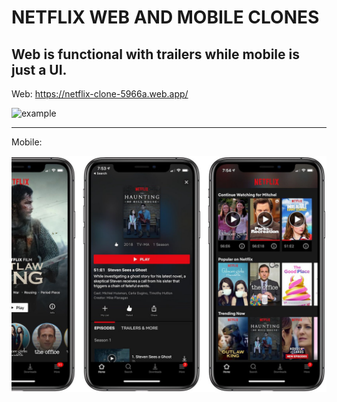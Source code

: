 # NETFLIX WEB AND MOBILE CLONES

## Web is functional with trailers while mobile is just a UI.  

Web: https://netflix-clone-5966a.web.app/

![example](/netflix/web/netflix.gif)

------------------------------------------------------------

Mobile:

![example](/netflix/mobile/netflix.jpg)
